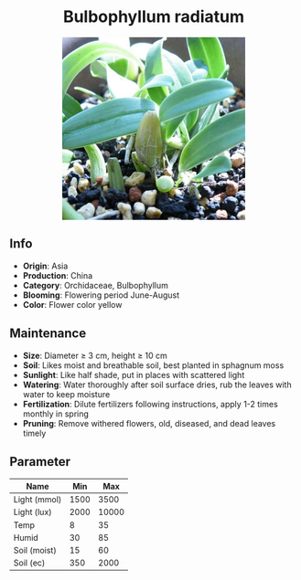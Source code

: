 <h1 align='center'>Bulbophyllum radiatum</h1>
<p align="center">
    <img 
        align='center'
        width='320'
        src="../images/bulbophyllum radiatum.png" 
        alt='Bulbophyllum radiatum' />
</p>

## Info

 - **Origin**: Asia
 - **Production**: China
 - **Category**: Orchidaceae, Bulbophyllum
 - **Blooming**: Flowering period June-August
 - **Color**: Flower color yellow

## Maintenance

 - **Size**: Diameter ≥ 3 cm, height ≥ 10 cm
 - **Soil**: Likes moist and breathable soil, best planted in sphagnum moss
 - **Sunlight**: Like half shade, put in places with scattered light
 - **Watering**: Water thoroughly after soil surface dries, rub the leaves with water to keep moisture
 - **Fertilization**: Dilute fertilizers following instructions,  apply 1-2 times monthly in spring
 - **Pruning**: Remove withered flowers, old, diseased, and dead leaves timely

## Parameter

| Name         | Min  | Max   |
|--------------|------|-------|
| Light (mmol) | 1500 | 3500  |
| Light (lux)  | 2000 | 10000 |
| Temp         | 8    | 35    |
| Humid        | 30   | 85    |
| Soil (moist) | 15   | 60    |
| Soil (ec)    | 350  | 2000  |